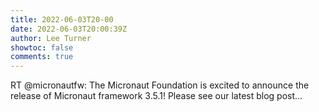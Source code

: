 ```yaml
---
title: 2022-06-03T20-00
date: 2022-06-03T20:00:39Z
author: Lee Turner
showtoc: false
comments: true
---
```


RT @micronautfw: The Micronaut Foundation is excited to announce the release of Micronaut framework 3.5.1! Please see our latest blog post…

